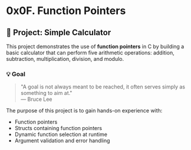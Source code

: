 # 0x0F. Function Pointers

## 📌 Project: Simple Calculator

This project demonstrates the use of **function pointers** in C by building a basic calculator that can perform five arithmetic operations: addition, subtraction, multiplication, division, and modulo.

### 💡 Goal

> "A goal is not always meant to be reached, it often serves simply as something to aim at."  
> — Bruce Lee

The purpose of this project is to gain hands-on experience with:
- Function pointers
- Structs containing function pointers
- Dynamic function selection at runtime
- Argument validation and error handling
